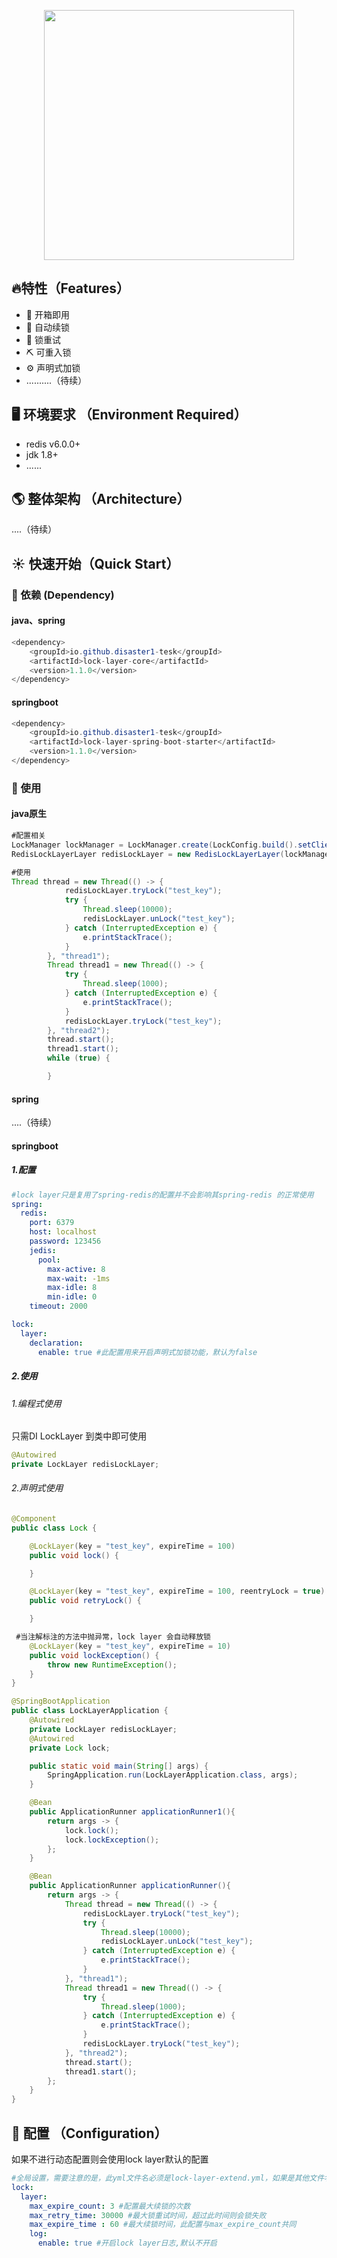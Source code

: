 <p align="center">
    <img width="400" src="https://gitee.com/d__isaster/cornucopia/raw/master/img/lock%20layer.png">
</p>


## 🔥特性（Features）
- 🚀 开箱即用
- 🍄 自动续锁
- 🔆 锁重试
- ⛏️ 可重入锁
- ⚙️ 声明式加锁
- ..........（待续）
## 🖥 环境要求 （Environment Required）
- redis v6.0.0+
- jdk 1.8+
- ......

## 🌎 整体架构 （Architecture）

....（待续）

## ☀️ 快速开始（Quick Start）

### 💊 依赖 (Dependency)
#### java、spring
```java 
<dependency>
    <groupId>io.github.disaster1-tesk</groupId>
    <artifactId>lock-layer-core</artifactId>
    <version>1.1.0</version>
</dependency>
```
#### springboot
```java 
<dependency>
    <groupId>io.github.disaster1-tesk</groupId>
    <artifactId>lock-layer-spring-boot-starter</artifactId>
    <version>1.1.0</version>
</dependency>
```
### 🛁 使用
#### java原生

```java
#配置相关
LockManager lockManager = LockManager.create(LockConfig.build().setClient(new JedisClient(new JedisPool("127.0.0.1", 6379, null, "123456"))));
RedisLockLayerLayer redisLockLayer = new RedisLockLayerLayer(lockManager);
```
```java
#使用
Thread thread = new Thread(() -> {
            redisLockLayer.tryLock("test_key");
            try {
                Thread.sleep(10000);
                redisLockLayer.unLock("test_key");
            } catch (InterruptedException e) {
                e.printStackTrace();
            }
        }, "thread1");
        Thread thread1 = new Thread(() -> {
            try {
                Thread.sleep(1000);
            } catch (InterruptedException e) {
                e.printStackTrace();
            }
            redisLockLayer.tryLock("test_key");
        }, "thread2");
        thread.start();
        thread1.start();
        while (true) {

        }
```

#### spring
....（待续）
#### springboot

##### 1.配置

```yaml
#lock layer只是复用了spring-redis的配置并不会影响其spring-redis 的正常使用
spring:
  redis:
    port: 6379
    host: localhost
    password: 123456
    jedis:
      pool:
        max-active: 8
        max-wait: -1ms
        max-idle: 8
        min-idle: 0
    timeout: 2000

lock:
  layer:
    declaration:
      enable: true #此配置用来开启声明式加锁功能，默认为false
```
##### 2.使用

###### 1.编程式使用

只需DI LockLayer 到类中即可使用

```java
@Autowired
private LockLayer redisLockLayer;
```

###### 2.声明式使用

```java
@Component
public class Lock {

    @LockLayer(key = "test_key", expireTime = 100)
    public void lock() {

    }

    @LockLayer(key = "test_key", expireTime = 100, reentryLock = true)
    public void retryLock() {

    }

 #当注解标注的方法中抛异常，lock layer 会自动释放锁
    @LockLayer(key = "test_key", expireTime = 10)
    public void lockException() {
        throw new RuntimeException();
    }
}

```

```java
@SpringBootApplication
public class LockLayerApplication {
    @Autowired
    private LockLayer redisLockLayer;
    @Autowired
    private Lock lock;

    public static void main(String[] args) {
        SpringApplication.run(LockLayerApplication.class, args);
    }

    @Bean
    public ApplicationRunner applicationRunner1(){
        return args -> {
            lock.lock();
            lock.lockException();
        };
    }

    @Bean
    public ApplicationRunner applicationRunner(){
        return args -> {
            Thread thread = new Thread(() -> {
                redisLockLayer.tryLock("test_key");
                try {
                    Thread.sleep(10000);
                    redisLockLayer.unLock("test_key");
                } catch (InterruptedException e) {
                    e.printStackTrace();
                }
            }, "thread1");
            Thread thread1 = new Thread(() -> {
                try {
                    Thread.sleep(1000);
                } catch (InterruptedException e) {
                    e.printStackTrace();
                }
                redisLockLayer.tryLock("test_key");
            }, "thread2");
            thread.start();
            thread1.start();
        };
    }
}
```
##  💐 配置 （Configuration）

如果不进行动态配置则会使用lock layer默认的配置

```yaml
#全局设置，需要注意的是，此yml文件名必须是lock-layer-extend.yml，如果是其他文件名，lock layer将无法加载其配置
lock:
  layer:
    max_expire_count: 3 #配置最大续锁的次数
    max_retry_time: 30000 #最大锁重试时间，超过此时间则会锁失败
    max_expire_time : 60 #最大续锁时间，此配置与max_expire_count共同
    log:
      enable: true #开启lock layer日志,默认不开启
```

